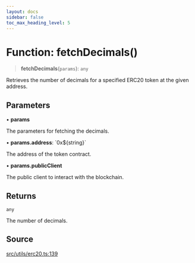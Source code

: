 ```yaml
---
layout: docs
sidebar: false
toc_max_heading_level: 5
---
```


# Function: fetchDecimals()

> **fetchDecimals**(`params`): `any`

Retrieves the number of decimals for a specified ERC20 token at the given address.

## Parameters

• **params**

The parameters for fetching the decimals.

• **params.address**: \`0x$\{string\}\`

The address of the token contract.

• **params.publicClient**

The public client to interact with the blockchain.

## Returns

`any`

The number of decimals.

## Source

[src/utils/erc20.ts:139](https://github.com/anegg0/arbitrum-orbit-sdk/blob/b24cbe9cd68eb30d18566196d2c909bd4086db10/src/utils/erc20.ts#L139)
